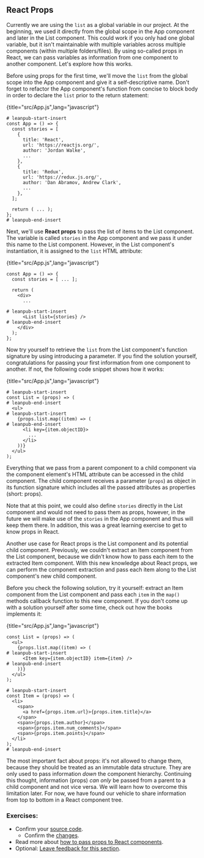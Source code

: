 ## React Props

Currently we are using the `list` as a global variable in our project. At the beginning, we used it directly from the global scope in the App component and later in the List component. This could work if you only had one global variable, but it isn't maintainable with multiple variables across multiple components (within multiple folders/files). By using so-called props in React, we can pass variables as information from one component to another component. Let's explore how this works.

Before using props for the first time, we'll move the `list` from the global scope into the App component and give it a self-descriptive name. Don't forget to refactor the App component's function from concise to block body in order to declare the `list` prior to the return statement:

{title="src/App.js",lang="javascript"}
~~~~~~~
# leanpub-start-insert
const App = () => {
  const stories = [
    {
      title: 'React',
      url: 'https://reactjs.org/',
      author: 'Jordan Walke',
      ...
    },
    {
      title: 'Redux',
      url: 'https://redux.js.org/',
      author: 'Dan Abramov, Andrew Clark',
      ...
    },
  ];

  return ( ... );
};
# leanpub-end-insert
~~~~~~~

Next, we'll use **React props** to pass the list of items to the List component. The variable is called `stories` in the App component and we pass it under this name to the List component. However, in the List component's instantiation, it is assigned to the `list` HTML attribute:

{title="src/App.js",lang="javascript"}
~~~~~~~
const App = () => {
  const stories = [ ... ];

  return (
    <div>
      ...

# leanpub-start-insert
      <List list={stories} />
# leanpub-end-insert
    </div>
  );
};
~~~~~~~

Now try yourself to retrieve the `list` from the List component's function signature by using introducing a parameter. If you find the solution yourself, congratulations for passing your first information from one component to another. If not, the following code snippet shows how it works:

{title="src/App.js",lang="javascript"}
~~~~~~~
# leanpub-start-insert
const List = (props) => (
# leanpub-end-insert
  <ul>
# leanpub-start-insert
    {props.list.map((item) => (
# leanpub-end-insert
      <li key={item.objectID}>
        ...
      </li>
    ))}
  </ul>
);
~~~~~~~

Everything that we pass from a parent component to a child component via the component element's HTML attribute can be accessed in the child component. The child component receives a parameter (`props`) as object in its function signature which includes all the passed attributes as properties (short: props).

Note that at this point, we could also define `stories` directly in the List component and would not need to pass them as props, however, in the future we will make use of the `stories` in the App component and thus will keep them there. In addition, this was a great learning exercise to get to know props in React.

Another use case for React props is the List component and its potential child component. Previously, we couldn't extract an Item component from the List component, because we didn't know how to pass each item to the extracted Item component. With this new knowledge about React props, we can perform the component extraction and pass each item along to the List component's new child component.

Before you check the following solution, try it yourself: extract an Item component from the List component and pass each `item` in the `map()` methods callback function to this new component. If you don't come up with a solution yourself after some time, check out how the books implements it:

{title="src/App.js",lang="javascript"}
~~~~~~~
const List = (props) => (
  <ul>
    {props.list.map((item) => (
# leanpub-start-insert
      <Item key={item.objectID} item={item} />
# leanpub-end-insert
    ))}
  </ul>
);

# leanpub-start-insert
const Item = (props) => (
  <li>
    <span>
      <a href={props.item.url}>{props.item.title}</a>
    </span>
    <span>{props.item.author}</span>
    <span>{props.item.num_comments}</span>
    <span>{props.item.points}</span>
  </li>
);
# leanpub-end-insert
~~~~~~~

The most important fact about props: it's not allowed to change them, because they should be treated as an immutable data structure. They are only used to pass information *down* the component hierarchy. Continuing this thought, information (props) *can only* be passed from a parent to a child component and not vice versa. We will learn how to overcome this limitation later. For now, we have found our vehicle to share information from top to bottom in a React component tree.

### Exercises:

* Confirm your [source code](https://bit.ly/3jlmUBz).
  * Confirm the [changes](https://bit.ly/3lW2sIX).
* Read more about [how to pass props to React components](https://www.robinwieruch.de/react-pass-props-to-component/).
* Optional: [Leave feedback for this section](https://forms.gle/APwaUSAuVAAA56sY6).